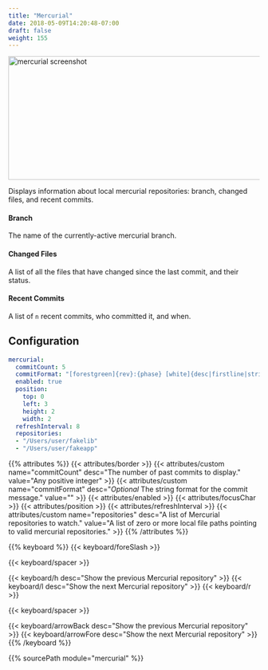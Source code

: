 ```yaml
---
title: "Mercurial"
date: 2018-05-09T14:20:48-07:00
draft: false
weight: 155
---
```


<img class="screenshot" src="/imgs/modules/mercurial.png" width="710" height="248" alt="mercurial screenshot" />

Displays information about local mercurial repositories: branch, changed
files, and recent commits.

#### Branch

The name of the currently-active mercurial branch.

#### Changed Files

A list of all the files that have changed since the last
commit, and their status.

#### Recent Commits

A list of `n` recent commits, who committed it, and when.

## Configuration

```yaml
mercurial:
  commitCount: 5
  commitFormat: "[forestgreen]{rev}:{phase} [white]{desc|firstline|strip} [grey]{author|person} {date|age}[white]"
  enabled: true
  position:
    top: 0
    left: 3
    height: 2
    width: 2
  refreshInterval: 8
  repositories:
  - "/Users/user/fakelib"
  - "/Users/user/fakeapp"
```

{{% attributes %}}
  {{< attributes/border >}}
  {{< attributes/custom name="commitCount" desc="The number of past commits to display." value="Any positive integer" >}}
  {{< attributes/custom name="commitFormat" desc="_Optional_ The string format for the commit message." value="" >}}
  {{< attributes/enabled >}}
  {{< attributes/focusChar >}}
  {{< attributes/position >}}
  {{< attributes/refreshInterval >}}
  {{< attributes/custom name="repositories" desc="A list of Mercurial repositories to watch." value="A list of zero or more local file paths pointing to valid mercurial repositories." >}}
{{% /attributes %}}

{{% keyboard %}}
  {{< keyboard/foreSlash >}}

  {{< keyboard/spacer >}}

  {{< keyboard/h desc="Show the previous Mercurial repository" >}}
  {{< keyboard/l desc="Show the next Mercurial repository" >}}
  {{< keyboard/r >}}

  {{< keyboard/spacer >}}

  {{< keyboard/arrowBack desc="Show the previous Mercurial repository" >}}
  {{< keyboard/arrowFore desc="Show the next Mercurial repository" >}}
{{% /keyboard %}}

{{% sourcePath module="mercurial" %}}